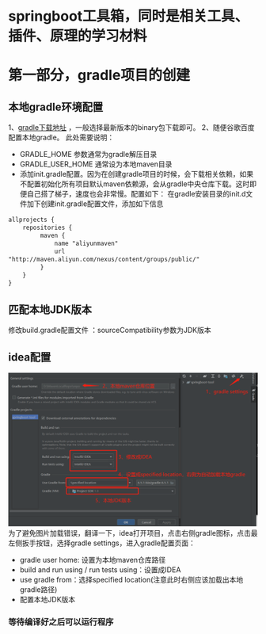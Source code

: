 # springboot工具箱，同时是相关工具、插件、原理的学习材料

# 第一部分，gradle项目的创建
## 本地gradle环境配置
1、[gradle下载地址](https://gradle.org/releases/) ，一般选择最新版本的binary包下载即可。
2、随便谷歌百度配置本地gradle。
此处需要说明：
- GRADLE_HOME 参数通常为gradle解压目录
- GRADLE_USER_HOME 通常设为本地maven目录
- 添加init.gradle配置。因为在创建gradle项目的时候，会下载相关依赖，如果不配置初始化所有项目默认maven依赖源，会从gradle中央仓库下载。这时即便自己搭了梯子，速度也会非常慢。配置如下：
在gradle安装目录的init.d文件加下创建init.gradle配置文件，添加如下信息
```aidl
allprojects {
    repositories {
         maven {
             name "aliyunmaven"
             url "http://maven.aliyun.com/nexus/content/groups/public/"
         }
    }
}
```

## 匹配本地JDK版本
修改build.gradle配置文件 ：sourceCompatibility参数为JDK版本

## idea配置
![img_2.png](img.png)
为了避免图片加载错误，翻译一下，idea打开项目，点击右侧gradle图标，点击最左侧扳手按钮，选择gradle settings，进入gradle配置页面：
- gradle user home: 设置为本地maven仓库路径
- build and run using / run tests using：设置成IDEA
- use gradle from：选择specified location(注意此时右侧应该加载出本地gradle路径)
- 配置本地JDK版本

### 等待编译好之后可以运行程序

